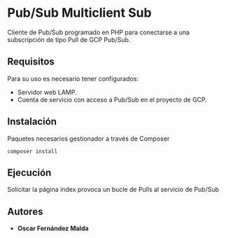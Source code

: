 # Pub/Sub Multiclient Sub
Cliente de Pub/Sub programado en PHP para conectarse a una subscripción de tipo Pull de GCP Pub/Sub.

## Requisitos
Para su uso es necesario tener configurados:
* Servidor web LAMP.
* Cuenta de servicio con acceso a Pub/Sub en el proyecto de GCP.

## Instalación
Paquetes necesarios gestionador a través de Composer
```
composer install
```

## Ejecución
Solicitar la página index provoca un bucle de Pulls al servicio de Pub/Sub

## Autores
* **Oscar Fernández Malda**